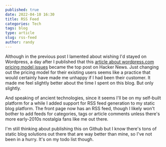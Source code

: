 ```yaml
---
published: true
date: 2022-04-10 16:30
title: RSS Feed
categories: Tech
tags: blog
type: article
slug: rss-feed
author: randy
---
```

Although in the previous post I lamented about wishing I'd stayed on Wordpress, a day after I published that this <a target="_blank" rel="noopener noreferer" href="https://rootprivileges.net/2022/04/03/what-are-you-doing-wordpress-com/">article about wordpress.com pricing model issues</a> became the top post on Hacker News. Just changing out the pricing model for their existing users seems like a practice that would certainly have made me unhappy if I had been their customer. It made me feel slightly better about the time I spent on this blog. But only slightly.

And speaking of ancient technologies, since it seems I'll be on my self-built platform for a while I added support for RSS feed generation to my static blog platform. The front page now has an RSS feed, though I likely won't bother to add feeds for categories, tags or article comments unless there's more early-2010s nostalgia fans like me out there.

I'm still thinking about publishing this on Github but I know there's tons of static blog solutions out there that are way better than mine, so I've not been in a hurry. It's on my todo list though.